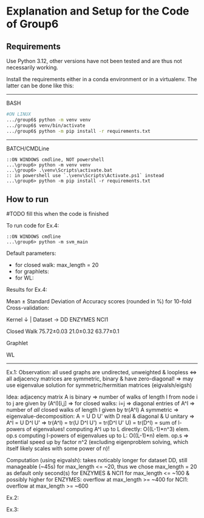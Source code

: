 # Explanation and Setup for the Code of Group6

## Requirements
Use Python 3.12, other versions have not been tested and are thus not necessarily working.

Install the requirements either in a conda environment or in a virtualenv. The latter can be done like this:

---
BASH
```bash 
#ON LINUX
.../group6$ python -m venv venv
.../group6$ venv/bin/activate
.../group6$ python -m pip install -r requirements.txt
```
---
BATCH/CMDLine
```batch 
::ON WINDOWS cmdline, NOT powershell
...\group6> python -m venv venv
...\group6> .\venv\Scripts\activate.bat
:: in powershell use `.\venv\Scripts\Activate.ps1` instead
...\group6> python -m pip install -r requirements.txt
```

## How to run
\#TODO fill this when the code is finished

To run code for Ex.4:
```batch
::ON WINDOWS cmdline
...\group6> python -m svm_main
```

Default parameters:
- for closed walk:  max_length = 20
- for graphlets:    
- for WL:           

Results for Ex.4:

Mean ± Standard Deviation of Accuracy scores (rounded in %) for 10-fold Cross-validation:

Kernel ↓ | Dataset →    DD              ENZYMES         NCI1

Closed Walk             75.72±0.03      21.0±0.32       63.77±0.1

Graphlet

WL

---

Ex.1:
Observation:
all used graphs are undirected, unweighted & loopless <=> all adjacency matrices are symmetric, binary & have zero-diagonal!
=> may use eigenvalue solution for symmetric/hermitian matrices (eigvalsh/eigsh)

Idea:
adjacency matrix A is binary => number of walks of length l from node i to j are given by (A^l)[i,j]
=> for closed walks: i=j => diagonal entries of A^l => number of _all_ closed walks of length l given by tr(A^l)
A symmetric => eigenvalue-decomposition: A = U D U' with D real & diagonal & U unitary => A^l = U D^l U' 
=> tr(A^l) = tr(U D^l U') = tr(D^l U' U) = tr(D^l) = sum of l-powers of eigenvalues!
computing A^l up to L directly: O((L-1)*n^3) elem. op.s
computing l-powers of eigenvalues up to L: O((L-1)*n) elem. op.s
=> potential speed up by factor n^2 (excluding eigenproblem solving, which itself likely scales with some power of n)!

Computation (using eigvalsh):
takes noticably longer for dataset DD, still manageable (~45s) for max_length <= ~20, thus we chose max_length = 20 as default
only second(s) for ENZYMES & NCI1 for max_length <= ~100 & possibly higher
for ENZYMES: overflow at max_length >= ~400
for NCI1: overflow at max_length >= ~600


Ex.2:


Ex.3: